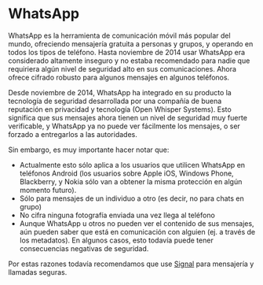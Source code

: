 [Title]: # ()
[Difficulty]: # (Principiante)
[Order]: # (0)

# WhatsApp

WhatsApp es la herramienta de comunicación móvil más popular del mundo, ofreciendo mensajería gratuita a personas y grupos, y operando en todos los tipos de teléfono. Hasta noviembre de 2014 usar WhatsApp era considerado altamente inseguro y no estaba recomendado para nadie que requiriera algún nivel de seguridad alto en sus comunicaciones. Ahora ofrece cifrado robusto para algunos mensajes en algunos teléfonos.

Desde noviembre de 2014, WhatsApp ha integrado en su producto la tecnología de seguridad desarrollada por una compañía de buena reputación en privacidad y tecnología (Open Whisper Systems). Esto significa que sus mensajes ahora tienen un nivel de seguridad muy fuerte verificable, y WhatsApp ya no puede ver fácilmente los mensajes, o ser forzado a entregarlos a las autoridades.

Sin embargo, es muy importante hacer notar que:

*   Actualmente esto sólo aplica a los usuarios que utilicen WhatsApp en teléfonos Android (los usuarios sobre Apple iOS, Windows Phone, Blackberry, y Nokia sólo van a obtener la misma protección en algún momento futuro).
*   Sólo para mensajes de un individuo a otro (es decir, no para chats en grupo)
*   No cifra ninguna fotografía enviada una vez llega al teléfono
*   Aunque WhatsApp u otros no pueden ver el contenido de sus mensajes, aún pueden saber que está en comunicación con alguien (ej. a través de los metadatos). En algunos casos, esto todavía puede tener consecuencias negativas de seguridad.

Por estas razones todavía recomendamos que use [Signal](https://play.google.com/store/apps/details?id=org.thoughtcrime.securesms&hl=es) para mensajería y llamadas seguras.
